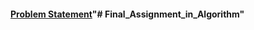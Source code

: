 #### [Problem Statement](https://www.hackerrank.com/contests/final-exam-a-introduction-to-algorithms-a-batch-07/challenges)"# Final_Assignment_in_Algorithm" 
